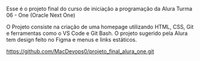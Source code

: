 Esse é o projeto final do curso de iniciação a programação da Alura
Turma 06 - One (Oracle Next One)

O Projeto consiste na criação de uma homepage utilizando HTML, CSS, Git e ferramentas como o VS Code  e Git Bash.
O projeto sugerido pela Alura tem design feito no Figma e menus e links estáticos.

https://github.com/MacDevops0/projeto_final_alura_one.git
